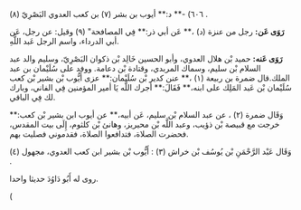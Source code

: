 ٦٠٦) -** د:** أيوب بن بشر (٧) بن كعب العدوي البَصْرِيّ (٨) .

**رَوَى عَن:** رجل من عنزة (د) ،** عَن أبي ذر:** فِي المصافحة" (٩) وقيل: عن رجل، عَن أبي الدرداء، واسم الرجل عَبد اللَّهِ.

**رَوَى عَنه:** حميد بْن هلال العدوي، وأبو الحسين خَالِد بْن ذكوان البَصْرِيّ، وسليم والد عبد السلام بْن سليم، وسماك المربدي، وقتادة بْن دعامة. ووفد على سُلَيْمان بن عبد الملك.قال ضمرة بن ربيعة (١) ،** عنن كدير بْن سُلَيْمان:** عزى أَيُّوب بْن بشير بْن كعب سُلَيْمان بْن عَبد المَلِك على ابنه،** فَقَالَ:** أجرك اللَّه يَا أمير المؤمنين فِي الفاني، وبارك لك فِي الباقي.

وَقَال ضمرة (٢) ، عن عبد السلام بْن سليم، عَن أبيه،** عن أيوب ابن بشير بْن كعب:** خرجت مع قبيصة بْن ذؤيب، وعبد اللَّه بْن محيريز، وهانئ بْن كلثوم، إِلَى بيت المقدس، فحضرت الصلاة، فتدافعوا الصلاة، فقدموني فصليت بهم.

وَقَال عَبْد الرَّحْمَنِ بْن يُوسُف بْن خراش (٣) : أَيُّوب بْن بشير ابن كعب العدوي، مجهول (٤) .

روى له أَبُو دَاوُدَ حديثا واحدا.

(
